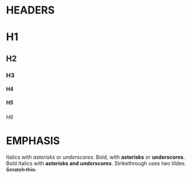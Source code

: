 # HEADERS
# H1
## H2
### H3
#### H4
##### H5
###### H6
# EMPHASIS
Italics with *asterisks* or _underscores_.
Bold, with **asterisks** or __underscores__.
Bold Italics with **asterisks and _underscores_**.
Strikethrough uses two tildes. ~~Scratch this.~~
